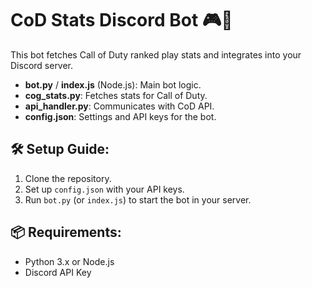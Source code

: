 # CoD Stats Discord Bot 🎮💬

This bot fetches Call of Duty ranked play stats and integrates into your Discord server.

- **bot.py** / **index.js** (Node.js): Main bot logic.
- **cog_stats.py**: Fetches stats for Call of Duty.
- **api_handler.py**: Communicates with CoD API.
- **config.json**: Settings and API keys for the bot.

## 🛠️ Setup Guide:
1. Clone the repository.
2. Set up `config.json` with your API keys.
3. Run `bot.py` (or `index.js`) to start the bot in your server.

## 📦 Requirements:
- Python 3.x or Node.js
- Discord API Key
